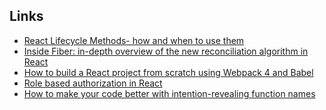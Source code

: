## Links
* [React Lifecycle Methods- how and when to use them](https://engineering.musefind.com/react-lifecycle-methods-how-and-when-to-use-them-2111a1b692b1)
* [Inside Fiber: in-depth overview of the new reconciliation algorithm in React
](https://medium.com/react-in-depth/inside-fiber-in-depth-overview-of-the-new-reconciliation-algorithm-in-react-e1c04700ef6e)
* [How to build a React project from scratch using Webpack 4 and Babel](https://hackernoon.com/how-to-build-a-react-project-from-scratch-using-webpack-4-and-babel-56d4a26afd32?mkt_tok=eyJpIjoiT1RWak5XTXpNR0k0WW1OayIsInQiOiIrMWNIK3RmQ093bXB5aGpyS0cyYU1SWXVTU3R6QWZnOHE3eUJrRTRQd2NiR2lBSTVjQ0FKUHdBVkJwYWFcL2o0dWU1ZlJFejFFQTE3TXhQNVhcL1dUVkoyR1UyVnB5VjlybkNieW1cL2I5NXNMcUx5Z2tpaE9IYkRTSVJEXC8ycUFRU3oifQ%3D%3D)
* [Role based authorization in React](https://hackernoon.com/role-based-authorization-in-react-c70bb7641db4)
* [How to make your code better with intention-revealing function names
](https://medium.freecodecamp.org/how-to-make-your-code-better-with-intention-revealing-function-names-6c8b5271693e)

